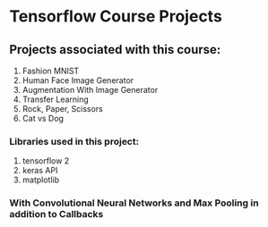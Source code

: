 # Tensorflow Course Projects

## Projects associated with this course:
1. Fashion MNIST
2. Human Face Image Generator
3. Augmentation With Image Generator
4. Transfer Learning
5. Rock, Paper, Scissors
6. Cat vs Dog

### Libraries used in this project:
1. tensorflow 2
2. keras API
3. matplotlib
 ### With Convolutional Neural Networks and Max Pooling in addition to Callbacks
 
